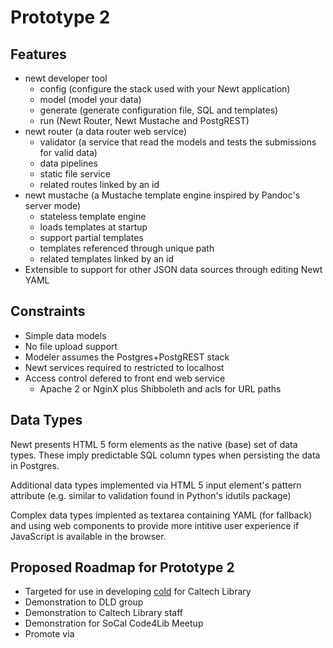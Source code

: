 
# Prototype 2

## Features

- newt developer tool
  - config (configure the stack used with your Newt application)
  - model (model your data)
  - generate (generate configuration file, SQL and templates)
  - run (Newt Router, Newt Mustache and PostgREST)
- newt router (a data router web service)
  - validator (a service that read the models and tests the submissions for valid data)
  - data pipelines
  - static file service
  - related routes linked by an id
- newt mustache (a Mustache template engine inspired by Pandoc's server mode)
  - stateless template engine
  - loads templates at startup
  - support partial templates
  - templates referenced through unique path
  - related templates linked by an id
- Extensible to support for other JSON data sources through editing Newt YAML

## Constraints

- Simple data models
- No file upload support
- Modeler assumes the Postgres+PostgREST stack
- Newt services required to restricted to localhost
- Access control defered to front end web service
  - Apache 2 or NginX plus Shibboleth and acls for URL paths

## Data Types

Newt presents HTML 5 form elements as the native (base) set of data types. These imply
predictable SQL column types when persisting the data in Postgres.

Additional data types implemented via HTML 5 input element's pattern attribute (e.g.
similar to validation found in Python's idutils package)

Complex data types implented as textarea containing YAML (for fallback) and using
web components to provide more intitive user experience if JavaScript is available
in the browser.

## Proposed Roadmap for Prototype 2

- Targeted for use in developing [cold](https://caltechlibrary.github.io/cold) for Caltech Library
- Demonstration to DLD group
- Demonstration to Caltech Library staff
- Demonstration for SoCal Code4Lib Meetup
- Promote via 


